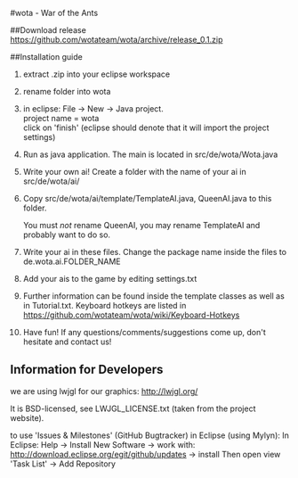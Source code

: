 #wota - War of the Ants

##Download release
https://github.com/wotateam/wota/archive/release_0.1.zip

##Installation guide

1.  extract .zip into your eclipse workspace

2.  rename folder into wota

3.  in eclipse: File -> New -> Java project.  
    project name = wota  
    click on 'finish' (eclipse should denote that it will import the project settings)

4.  Run as java application. The main is located in src/de/wota/Wota.java

5.  Write your own ai! Create a folder with the name of your ai in src/de/wota/ai/
6.  Copy src/de/wota/ai/template/TemplateAI.java, QueenAI.java to this folder. 
	
	You must *not* rename QueenAI, you may rename TemplateAI and probably want to do so.

7.  Write your ai in these files. Change the package name inside the files to de.wota.ai.FOLDER_NAME
8.  Add your ais to the game by editing settings.txt
9.  Further information can be found inside the template classes as well as in Tutorial.txt. 
	Keyboard hotkeys are listed in https://github.com/wotateam/wota/wiki/Keyboard-Hotkeys
10. Have fun! If any questions/comments/suggestions come up, don't hesitate and contact us!

## Information for Developers
we are using lwjgl for our graphics:
http://lwjgl.org/

It is BSD-licensed, see LWJGL_LICENSE.txt (taken from the project website).

to use 'Issues & Milestones' (GitHub Bugtracker) in Eclipse (using Mylyn): 
In Eclipse: Help -> Install New Software -> work with: http://download.eclipse.org/egit/github/updates -> install
Then open view 'Task List' -> Add Repository
